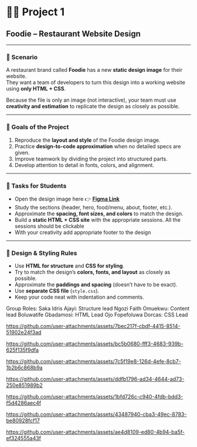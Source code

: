 # 🧑‍🎓 **Project 1**
## Foodie – Restaurant Website Design

---

### 📖 Scenario  
A restaurant brand called **Foodie** has a new **static design image** for their website.  
They want a team of developers to turn this design into a working website using **only HTML + CSS**.  

Because the file is only an image (not interactive), your team must use **creativity and estimation** to replicate the design as closely as possible.  

---

### 🎯 Goals of the Project  
1. Reproduce the **layout and style** of the Foodie design image.  
2. Practice **design-to-code approximation** when no detailed specs are given.  
3. Improve teamwork by dividing the project into structured parts.  
4. Develop attention to detail in fonts, colors, and alignment.  

---

### 📌 Tasks for Students  
- Open the design image here 👉 [**Figma Link**](https://www.figma.com/design/gy3gjJwI0IZwQB6SZqrWTN/Foodie?node-id=0-1&t=7HgXSe0GPHWqrbDV-1)  
- Study the sections (header, hero, food/menu, about, footer, etc.).  
- Approximate the **spacing, font sizes, and colors** to match the design.  
- Build a **static HTML + CSS site** with the appropriate sessions. All the sessions should be clickable
- With your creativity add appropriate footer to the design

---

### 🎨 Design & Styling Rules  
- Use **HTML for structure** and **CSS for styling**.  
- Try to match the design’s **colors, fonts, and layout** as closely as possible.  
- Approximate the **paddings and spacing** (doesn’t have to be exact).  
- Use **separate CSS file** (`style.css`).  
- Keep your code neat with indentation and comments.  



Group Roles:
Saka Idris Ajayi: Structure lead
Ngozi Faith Omuekwu: Content lead
Boluwatife Gbadamosi: HTML Lead
Ojo Fopefoluwa Dorcas: CSS Lead



<!-- Header -->

https://github.com/user-attachments/assets/7bec217f-cbdf-4415-8514-51902e24f3ad

<!-- Main Body -->

https://github.com/user-attachments/assets/bc5b0680-fff3-4683-939b-625f135f9dfa

<!-- Middle Body -->

https://github.com/user-attachments/assets/7c5f19e8-126d-4efe-8cb7-1b2b6c868b9a

https://github.com/user-attachments/assets/ddfb1796-ad34-4644-ad73-250e851989b2

https://github.com/user-attachments/assets/1bfd726c-c940-4fdb-bdd3-f5d4286aec4f

<!-- Contact  -->
https://github.com/user-attachments/assets/43487940-cba3-49ec-8783-be80928fcf17


<!-- Footer -->
https://github.com/user-attachments/assets/ae4d8109-ed80-4b94-ba5f-ef324555a43f